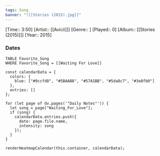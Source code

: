 ```yaml
---
tags: Song
banner: "![[Stories (2015).jpg]]"
---
```

[Time:: 3:50]
[Artist:: [[Avicii]]]
[Genre:: ]
[Played:: 0]
[Album:: [[Stories (2015)]]]
[Year:: 2015]
### Dates
```dataview
TABLE Favorite_Song
WHERE Favorite_Song = [[Waiting For Love]]
```

```dataviewjs
const calendarData = {
  colors: {
    blue: ["#9ccfd8", "#5BAAB8", "#57A1BB", "#5da8c7", "#3e8fb0"]
  },
  entries: []
};

for (let page of dv.pages('"Daily Notes"')) {
  let song = page["Waiting_For_Love"];
  if (song) {
    calendarData.entries.push({
      date: page.file.name,
      intensity: song
    });
  }
}

renderHeatmapCalendar(this.container, calendarData);
```
